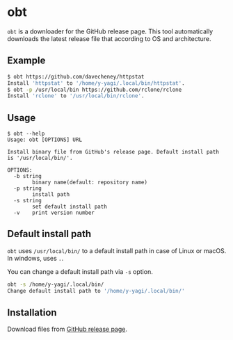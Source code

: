 # obt

`obt` is a downloader for the GitHub release page. This tool automatically downloads the latest release file that according to OS and architecture.

## Example

```bash
$ obt https://github.com/davecheney/httpstat
Install 'httpstat' to '/home/y-yagi/.local/bin/httpstat'.
$ obt -p /usr/local/bin https://github.com/rclone/rclone
Install 'rclone' to '/usr/local/bin/rclone'.
```

## Usage

```
$ obt --help
Usage: obt [OPTIONS] URL

Install binary file from GitHub's release page. Default install path is '/usr/local/bin/'.

OPTIONS:
  -b string
    	binary name(default: repository name)
  -p string
    	install path
  -s string
    	set default install path
  -v	print version number
```

## Default install path

`obt` uses `/usr/local/bin/` to a default install path in case of Linux or macOS. In windows, uses `.`.

You can change a default install path via `-s` option.

```bash
obt -s /home/y-yagi/.local/bin/
Change default install path to '/home/y-yagi/.local/bin/'
```

## Installation

Download files from [GitHub release page](https://github.com/y-yagi/obt/releases).
